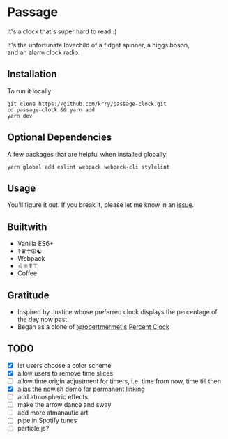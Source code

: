 # Passage

It's a clock that's super hard to read :)

It's the unfortunate lovechild of a fidget spinner, a higgs boson, \
and an alarm clock radio.

## Installation

To run it locally:

```
git clone https://github.com/krry/passage-clock.git
cd passage-clock && yarn add
yarn dev
```

## Optional Dependencies

A few packages that are helpful when installed globally:

```
yarn global add eslint webpack webpack-cli stylelint
```

## Usage

You'll figure it out. If you break it, please let me know in an [issue](https://github.com/krry/passage-clock/issues).

## Builtwith

- Vanilla ES6+
- ⚕︎♛☥☮︎☯︎
- Webpack
- ♌︎⚛︎☤⚚
- Coffee

## Gratitude

- Inspired by Justice whose preferred clock displays the percentage of the day now past.
- Began as a clone of [@robertmermet's](http://robertmermet.com/) [Percent Clock](https://github.com/robertmermet/percentclock/)

## TODO

- [x] let users choose a color scheme
- [x] allow users to remove time slices
- [ ] allow time origin adjustment for timers, i.e. time from now, time till then
- [x] alias the now.sh demo for permanent linking
- [ ] add atmospheric effects
- [ ] make the arrow dance and sway
- [ ] add more atmanautic art
- [ ] pipe in Spotify tunes
- [ ] particle.js?

